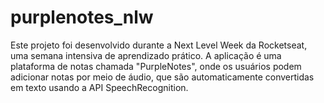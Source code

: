 # purplenotes_nlw
Este projeto foi desenvolvido durante a Next Level Week da Rocketseat, uma semana intensiva de aprendizado prático. A aplicação é uma plataforma de notas chamada "PurpleNotes", onde os usuários podem adicionar notas por meio de áudio, que são automaticamente convertidas em texto usando a API SpeechRecognition. 
